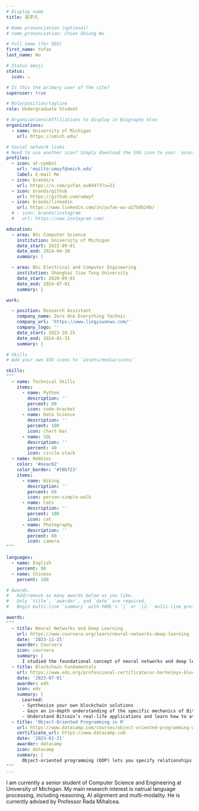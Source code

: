 ```yaml
---
# Display name
title: 吴宇凡

# Name pronunciation (optional)
# name_pronunciation: Chien Shiung Wu

# Full name (for SEO)
first_name: Yufan
last_name: Wu

# Status emoji
status:
  icon: ☕️

# Is this the primary user of the site?
superuser: true

# Role/position/tagline
role: Undergraduate Student

# Organizations/Affiliations to display in Biography blox
organizations:
  - name: University of Michigan
    url: https://umich.edu/

# Social network links
# Need to use another icon? Simply download the SVG icon to your `assets/media/icons/` folder.
profiles:
  - icon: at-symbol
    url: 'mailto:umwyf@umich.edu'
    label: E-mail Me
  - icon: brands/x
    url: https://x.com/yufan_wu84973?s=21
  - icon: brands/github
    url: https://github.com/umwyf
  - icon: brands/linkedin
    url: https://www.linkedin.com/in/yufan-wu-a27b6b24b/
  # - icon: brands/instagram
  #   url: https://www.instagram.com/

education:
  - area: BSc Computer Science
    institution: University of Michigan
    date_start: 2022-09-01
    date_end: 2024-04-30
    summary: |

  - area: BSc Electrical and Computer Engineering
    institution: Shanghai Jiao Tong University
    date_start: 2020-09-01
    date_end: 2024-07-01
    summary: |

work:

  - position: Research Assistant
    company_name: Zero One Everything Technic
    company_url: 'https://www.lingyiwanwu.com/'
    company_logo: ''
    date_start: 2023-10-25
    date_end: 2024-01-31
    summary: |

# Skills
# Add your own SVG icons to `assets/media/icons/`

skills:
"""
  - name: Technical Skills
    items:
      - name: Python
        description: ''
        percent: 80
        icon: code-bracket
      - name: Data Science
        description: ''
        percent: 100
        icon: chart-bar
      - name: SQL
        description: ''
        percent: 40
        icon: circle-stack
  - name: Hobbies
    color: '#eeac02'
    color_border: '#f0bf23'
    items:
      - name: Hiking
        description: ''
        percent: 60
        icon: person-simple-walk
      - name: Cats
        description: ''
        percent: 100
        icon: cat
      - name: Photography
        description: ''
        percent: 80
        icon: camera
"""

languages:
  - name: English
    percent: 90
  - name: Chinese
    percent: 100

# Awards.
#   Add/remove as many awards below as you like.
#   Only `title`, `awarder`, and `date` are required.
#   Begin multi-line `summary` with YAML's `|` or `|2-` multi-line prefix and indent 2 spaces below.

awards:
"""
  - title: Neural Networks and Deep Learning
    url: https://www.coursera.org/learn/neural-networks-deep-learning
    date: '2023-11-25'
    awarder: Coursera
    icon: coursera
    summary: |
      I studied the foundational concept of neural networks and deep learning. By the end, I was familiar with the significant technological trends driving the rise of deep learning; build, train, and apply fully connected deep neural networks; implement efficient (vectorized) neural networks; identify key parameters in a neural network’s architecture; and apply deep learning to your own applications.
  - title: Blockchain Fundamentals
    url: https://www.edx.org/professional-certificate/uc-berkeleyx-blockchain-fundamentals
    date: '2023-07-01'
    awarder: edX
    icon: edx
    summary: |
      Learned:
      - Synthesize your own blockchain solutions
      - Gain an in-depth understanding of the specific mechanics of Bitcoin
      - Understand Bitcoin’s real-life applications and learn how to attack and destroy Bitcoin, Ethereum, smart contracts and Dapps, and alternatives to Bitcoin’s Proof-of-Work consensus algorithm
  - title: 'Object-Oriented Programming in R'
    url: https://www.datacamp.com/courses/object-oriented-programming-with-s3-and-r6-in-r
    certificate_url: https://www.datacamp.com
    date: '2023-01-21'
    awarder: datacamp
    icon: datacamp
    summary: |
      Object-oriented programming (OOP) lets you specify relationships between functions and the objects that they can act on, helping you manage complexity in your code. This is an intermediate level course, providing an introduction to OOP, using the S3 and R6 systems. S3 is a great day-to-day R programming tool that simplifies some of the functions that you write. R6 is especially useful for industry-specific analyses, working with web APIs, and building GUIs.
"""
---
```


I am currently a senior student of Computer Science and Engineering at University of Michigan. My main research interest is natrual language processing, including reasoning, AI alignment and multi-modality. He is currently advised by Professor Rada Mihalcea.

